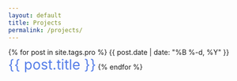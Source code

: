 ```yaml
---
layout: default
title: Projects
permalink: /projects/
---
```


<div>
{% for post in site.tags.pro %}
    <span class="date">{{ post.date | date: "%B %-d, %Y"  }}</span> <br>
    <a href="{{ post.url }}" style="font-size:28px; text-decoration: none; color:#547DE8">{{ post.title }}</a>
{% endfor %}
</div>